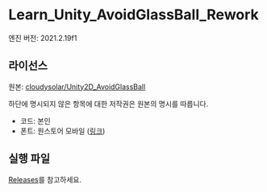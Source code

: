 # Learn_Unity_AvoidGlassBall_Rework

엔진 버전: 2021.2.19f1

## 라이선스

원본: [cloudysolar/Unity2D_AvoidGlassBall](https://github.com/cloudysolar/Unity2D_AvoidGlassBall)

하단에 명시되지 않은 항목에 대한 저작권은 원본의 명시를 따릅니다.

- 코드: 본인
- 폰트: 원스토어 모바일 ([링크](https://www.gg-onestore.com/Font))


## 실행 파일

[Releases](https://github.com/hwahyang1/Learn_Unity_AvoidGlassBall_Rework/releases)를 참고하세요.